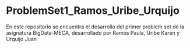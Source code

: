 # ProblemSet1_Ramos_Uribe_Urquijo

En este repositorio se encuentra el desarrollo del primer problem set de la asignatura BigData-MECA, desarrollado por Ramos Paula, Uribe Karen y Urquijo Juan
 
